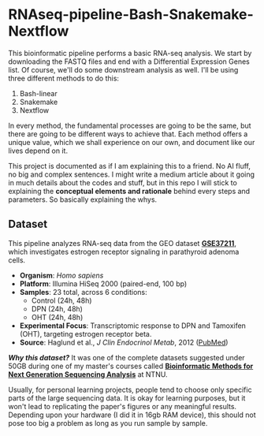 # RNAseq-pipeline-Bash-Snakemake-Nextflow

This bioinformatic pipeline performs a basic RNA-seq analysis. We start by downloading the FASTQ files and end with a Differential Expression Genes list. Of course, we'll do some downstream analysis as well. I'll be using three different methods to do this:
1. Bash-linear
2. Snakemake
3. Nextflow

In every method, the fundamental processes are going to be the same, but there are going to be different ways to achieve that. Each method offers a unique value, which we shall experience on our own, and document like our lives depend on it.

This project is documented as if I am explaining this to a friend. No AI fluff, no big  and complex sentences.
I might write a medium article about it going in much details about the codes and stuff, but in this repo I will stick to explaining the **conceptual elements and rationale** behind every steps and parameters. So basically explaining the whys.

## Dataset
This pipeline analyzes RNA-seq data from the GEO dataset **[GSE37211](https://www.ncbi.nlm.nih.gov/geo/query/acc.cgi?acc=GSE37211)**, which investigates estrogen receptor signaling in parathyroid adenoma cells.

- **Organism**: *Homo sapiens*
- **Platform**: Illumina HiSeq 2000 (paired-end, 100 bp)
- **Samples**: 23 total, across 6 conditions:
  - Control (24h, 48h)
  - DPN (24h, 48h)
  - OHT (24h, 48h)
- **Experimental Focus**: Transcriptomic response to DPN and Tamoxifen (OHT), targeting estrogen receptor beta.
- **Source**: Haglund et al., *J Clin Endocrinol Metab*, 2012 ([PubMed](https://pubmed.ncbi.nlm.nih.gov/23024189/))


***Why this dataset?*** It was one of the complete datasets suggested under 50GB during one of my master's courses called **[Bioinformatic Methods for Next Generation Sequencing Analysis](https://www.ntnu.edu/studies/courses/MOL8008#tab=omEmnet)** at NTNU.

Usually, for personal learning projects, people tend to choose only specific parts of the large sequencing data. It is okay for learning purposes, but it won't lead to replicating the paper's figures or any meaningful results. Depending upon your hardware (I did it in 16gb RAM device), this should not pose too big a problem as long as you run sample by sample.
